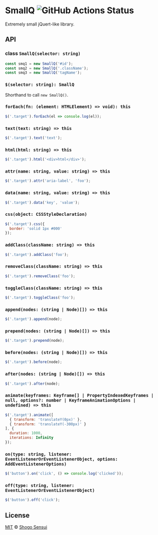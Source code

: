 # SmallQ ![GitHub Actions Status](https://github.com/1000ch/smallq/workflows/test/badge.svg?branch=main)

Extremely small jQuert-like library.

## API

### class `SmallQ(selector: string)`

```javascript
const smq1 = new SmallQ('#id');
const smq2 = new SmallQ('.className');
const smq3 = new SmallQ('tagName');
```

### `$(selector: string): SmallQ`

Shorthand to call `new SmallQ()`.

### `forEach(fn: (element: HTMLElement) => void): this`

```javascript
$('.target').forEach(el => console.log(el));
```

### `text(text: string) => this`

```javascript
$('.target').text('text');
```

### `html(html: string) => this`

```javascript
$('.target').html('<div>html</div>');
```

### `attr(name: string, value: string) => this`

```javascript
$('.target').attr('aria-label', 'foo');
```

### `data(name: string, value: string) => this`

```javascript
$('.target').data('key', 'value');
```

### `css(object: CSSStyleDeclaration)`

```javascript
$('.target').css({
  border: 'solid 1px #000'
});
```

### `addClass(className: string) => this`

```javascript
$('.target').addClass('foo');
```

### `removeClass(className: string) => this`

```javascript
$('.target').removeClass('foo');
```

### `toggleClass(className: string) => this`

```javascript
$('.target').toggleClass('foo');
```

### `append(nodes: (string | Node)[]) => this`

```javascript
$('.target').append(node);
```

### `prepend(nodes: (string | Node)[]) => this`

```javascript
$('.target').prepend(node);
```

### `before(nodes: (string | Node)[]) => this`

```javascript
$('.target').before(node);
```

### `after(nodes: (string | Node)[]) => this`

```javascript
$('.target').after(node);
```

### `animate(keyframes: Keyframe[] | PropertyIndexedKeyframes | null, options?: number | KeyframeAnimationOptions | undefined) => this`

```javascript
$('.target').animate([
  { transform: 'translateY(0px)' },
  { transform: 'translateY(-300px)' }
], {
  duration: 1000,
  iterations: Infinity
});
```

### `on(type: string, listener: EventListenerOrEventListenerObject, options: AddEventListenerOptions)`

```javascript
$('button').on('click', () => console.log('clicked'));
```

### `off(type: string, listener: EventListenerOrEventListenerObject)`

```javascript
$('button').off('click');
```

## License

[MIT](https://1000ch.mit-license.org) © [Shogo Sensui](https://github.com/1000ch)
